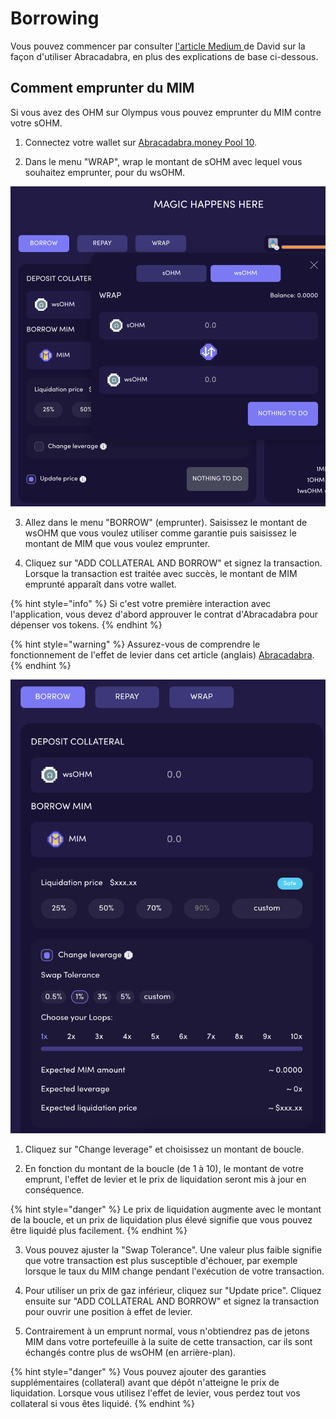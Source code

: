 # Borrowing

Vous pouvez commencer par consulter [l'article Medium ](https://davidgmi.medium.com/how-to-cast-a-magic-spell-to-your-ohm-and-3-3-strategy-using-abracadabra-money-45fc6187f281)de David sur la façon d'utiliser Abracadabra, en plus des explications de base ci-dessous.

## Comment emprunter du MIM

Si vous avez des OHM sur Olympus vous pouvez emprunter du MIM contre votre sOHM.  
  
1. Connectez votre wallet sur [Abracadabra.money Pool 10](https://abracadabra.money/pool/10).  
  
2. Dans le menu "WRAP", wrap le montant de sOHM avec lequel vous souhaitez emprunter, pour du wsOHM. 

![](../../.gitbook/assets/screen-shot-2021-08-29-at-4.10.42-pm%20%281%29.png)

3. Allez dans le menu "BORROW" \(emprunter\). Saisissez le montant de wsOHM que vous voulez utiliser comme garantie puis saisissez le montant de MIM que vous voulez emprunter.   
  
4. Cliquez sur "ADD COLLATERAL AND BORROW" et signez la transaction. Lorsque la transaction est traitée avec succès, le montant de MIM emprunté apparaît dans votre wallet.

{% hint style="info" %}
Si c'est votre première interaction avec l'application, vous devez d'abord approuver le contrat d'Abracadabra pour dépenser vos tokens.
{% endhint %}

{% hint style="warning" %}
Assurez-vous de comprendre le fonctionnement de l'effet de levier dans cet article \(anglais\) [Abracadabra](https://docs.abracadabra.money/intro/leveraged-positions).
{% endhint %}

![](../../.gitbook/assets/screen-shot-2021-08-29-at-4.10.54-pm%20%281%29.png)

1. Cliquez sur "Change leverage" et choisissez un montant de boucle.

2. En fonction du montant de la boucle \(de 1 à 10\), le montant de votre emprunt, l'effet de levier et le prix de liquidation seront mis à jour en conséquence.

{% hint style="danger" %}
Le prix de liquidation augmente avec le montant de la boucle, et un prix de liquidation plus élevé signifie que vous pouvez être liquidé plus facilement.
{% endhint %}

3. Vous pouvez ajuster la "Swap Tolerance". Une valeur plus faible signifie que votre transaction est plus susceptible d'échouer, par exemple lorsque le taux du MIM change pendant l'exécution de votre transaction.

4. Pour utiliser un prix de gaz inférieur, cliquez sur "Update price". Cliquez ensuite sur "ADD COLLATERAL AND BORROW" et signez la transaction pour ouvrir une position à effet de levier.

5. Contrairement à un emprunt normal, vous n'obtiendrez pas de jetons MIM dans votre portefeuille à la suite de cette transaction, car ils sont échangés contre plus de wsOHM \(en arrière-plan\).

{% hint style="danger" %}
Vous pouvez ajouter des garanties supplémentaires \(collateral\) avant que dépôt n'atteigne le prix de liquidation. Lorsque vous utilisez l'effet de levier, vous perdez tout vos collateral si vous êtes liquidé.
{% endhint %}

